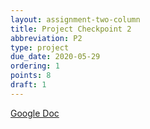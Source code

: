```yaml
---
layout: assignment-two-column
title: Project Checkpoint 2
abbreviation: P2
type: project
due_date: 2020-05-29
ordering: 1 
points: 8
draft: 1
---
```


[Google Doc](https://docs.google.com/document/d/16DKHCKL4qQOxsXHzQ0rk244YOQ3kWCk49izeDpIfcOE/edit#)